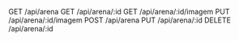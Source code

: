 GET /api/arena
GET /api/arena/:id
GET /api/arena/:id/imagem
PUT /api/arena/:id/imagem
POST /api/arena
PUT /api/arena/:id
DELETE /api/arena/:id
